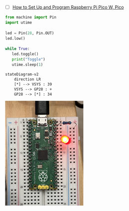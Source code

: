 


- [ ] [How to Set Up and Program Raspberry Pi Pico W, Pico](https://www.tomshardware.com/how-to/raspberry-pi-pico-setup)

```python
from machine import Pin
import utime

led = Pin(28, Pin.OUT)
led.low()

while True:
   led.toggle()
   print("Toggle")
   utime.sleep(1)
```

```mermaid
stateDiagram-v2
    direction LR
    [*] --> VSYS : 39
    VSYS --> GP28 : +
    GP28 --> [*] : 34
```

<img src=images/IMG_4388.jpg width='50%' height='50%' > </img>
